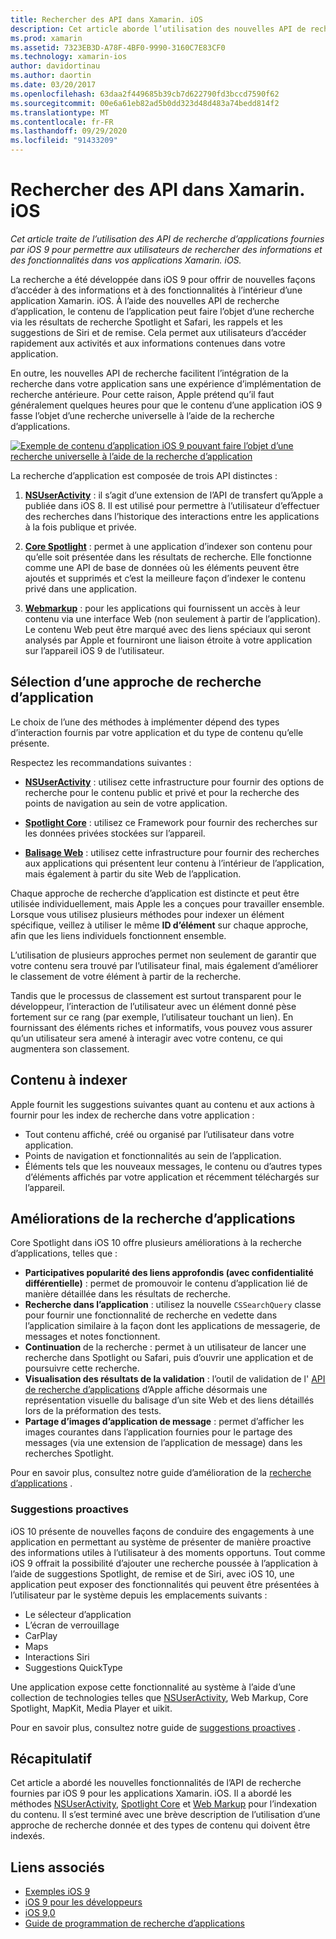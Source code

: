 ```yaml
---
title: Rechercher des API dans Xamarin. iOS
description: Cet article aborde l’utilisation des nouvelles API de recherche d’application fournies par iOS 9 pour permettre aux utilisateurs de rechercher des informations et des fonctionnalités à l’intérieur de vos applications Xamarin. iOS.
ms.prod: xamarin
ms.assetid: 7323EB3D-A78F-4BF0-9990-3160C7E83CF0
ms.technology: xamarin-ios
author: davidortinau
ms.author: daortin
ms.date: 03/20/2017
ms.openlocfilehash: 63daa2f449685b39cb7d622790fd3bccd7590f62
ms.sourcegitcommit: 00e6a61eb82ad5b0dd323d48d483a74bedd814f2
ms.translationtype: MT
ms.contentlocale: fr-FR
ms.lasthandoff: 09/29/2020
ms.locfileid: "91433209"
---
```

# <a name="search-apis-in-xamarinios"></a>Rechercher des API dans Xamarin. iOS

_Cet article traite de l’utilisation des API de recherche d’applications fournies par iOS 9 pour permettre aux utilisateurs de rechercher des informations et des fonctionnalités dans vos applications Xamarin. iOS._

La recherche a été développée dans iOS 9 pour offrir de nouvelles façons d’accéder à des informations et à des fonctionnalités à l’intérieur d’une application Xamarin. iOS. À l’aide des nouvelles API de recherche d’application, le contenu de l’application peut faire l’objet d’une recherche via les résultats de recherche Spotlight et Safari, les rappels et les suggestions de Siri et de remise. Cela permet aux utilisateurs d’accéder rapidement aux activités et aux informations contenues dans votre application.

En outre, les nouvelles API de recherche facilitent l’intégration de la recherche dans votre application sans une expérience d’implémentation de recherche antérieure. Pour cette raison, Apple prétend qu’il faut généralement quelques heures pour que le contenu d’une application iOS 9 fasse l’objet d’une recherche universelle à l’aide de la recherche d’applications.

[![Exemple de contenu d’application iOS 9 pouvant faire l’objet d’une recherche universelle à l’aide de la recherche d’application](images/intro01.png)](images/intro01.png#lightbox)

La recherche d’application est composée de trois API distinctes :

1. [**NSUserActivity**](nsuseractivity.md) : il s’agit d’une extension de l’API de transfert qu’Apple a publiée dans iOS 8. Il est utilisé pour permettre à l’utilisateur d’effectuer des recherches dans l’historique des interactions entre les applications à la fois publique et privée.

2. [**Core Spotlight**](corespotlight.md) : permet à une application d’indexer son contenu pour qu’elle soit présentée dans les résultats de recherche. Elle fonctionne comme une API de base de données où les éléments peuvent être ajoutés et supprimés et c’est la meilleure façon d’indexer le contenu privé dans une application.

3. [**Webmarkup**](web-markup.md) : pour les applications qui fournissent un accès à leur contenu via une interface Web (non seulement à partir de l’application). Le contenu Web peut être marqué avec des liens spéciaux qui seront analysés par Apple et fourniront une liaison étroite à votre application sur l’appareil iOS 9 de l’utilisateur.

## <a name="selecting-an-app-search-approach"></a>Sélection d’une approche de recherche d’application

Le choix de l’une des méthodes à implémenter dépend des types d’interaction fournis par votre application et du type de contenu qu’elle présente.

Respectez les recommandations suivantes :

- [**NSUserActivity**](nsuseractivity.md) : utilisez cette infrastructure pour fournir des options de recherche pour le contenu public et privé et pour la recherche des points de navigation au sein de votre application.

- [**Spotlight Core**](corespotlight.md) : utilisez ce Framework pour fournir des recherches sur les données privées stockées sur l’appareil.

- [**Balisage Web**](web-markup.md) : utilisez cette infrastructure pour fournir des recherches aux applications qui présentent leur contenu à l’intérieur de l’application, mais également à partir du site Web de l’application.

Chaque approche de recherche d’application est distincte et peut être utilisée individuellement, mais Apple les a conçues pour travailler ensemble. Lorsque vous utilisez plusieurs méthodes pour indexer un élément spécifique, veillez à utiliser le même **ID d’élément** sur chaque approche, afin que les liens individuels fonctionnent ensemble.

L’utilisation de plusieurs approches permet non seulement de garantir que votre contenu sera trouvé par l’utilisateur final, mais également d’améliorer le classement de votre élément à partir de la recherche.

Tandis que le processus de classement est surtout transparent pour le développeur, l’interaction de l’utilisateur avec un élément donné pèse fortement sur ce rang (par exemple, l’utilisateur touchant un lien).
En fournissant des éléments riches et informatifs, vous pouvez vous assurer qu’un utilisateur sera amené à interagir avec votre contenu, ce qui augmentera son classement.

## <a name="what-content-to-index"></a>Contenu à indexer

Apple fournit les suggestions suivantes quant au contenu et aux actions à fournir pour les index de recherche dans votre application :

- Tout contenu affiché, créé ou organisé par l’utilisateur dans votre application.
- Points de navigation et fonctionnalités au sein de l’application.
- Éléments tels que les nouveaux messages, le contenu ou d’autres types d’éléments affichés par votre application et récemment téléchargés sur l’appareil.

## <a name="app-search-enhancements"></a>Améliorations de la recherche d’applications

Core Spotlight dans iOS 10 offre plusieurs améliorations à la recherche d’applications, telles que :

- **Participatives popularité des liens approfondis (avec confidentialité différentielle)** : permet de promouvoir le contenu d’application lié de manière détaillée dans les résultats de recherche.
- **Recherche dans l’application** : utilisez la nouvelle `CSSearchQuery` classe pour fournir une fonctionnalité de recherche en vedette dans l’application similaire à la façon dont les applications de messagerie, de messages et notes fonctionnent.
- **Continuation** de la recherche : permet à un utilisateur de lancer une recherche dans Spotlight ou Safari, puis d’ouvrir une application et de poursuivre cette recherche.
- **Visualisation des résultats de la validation** : l’outil de validation de l' [API de recherche d’applications](https://search.developer.apple.com/appsearch-validation-tool) d’Apple affiche désormais une représentation visuelle du balisage d’un site Web et des liens détaillés lors de la préformation des tests.
- **Partage d’images d’application de message** : permet d’afficher les images courantes dans l’application fournies pour le partage des messages (via une extension de l’application de message) dans les recherches Spotlight.

Pour en savoir plus, consultez notre guide d’amélioration de la [recherche d’applications](~/ios/platform/search/app-search-enhancements.md) .

### <a name="proactive-suggestions"></a>Suggestions proactives

iOS 10 présente de nouvelles façons de conduire des engagements à une application en permettant au système de présenter de manière proactive des informations utiles à l’utilisateur à des moments opportuns. Tout comme iOS 9 offrait la possibilité d’ajouter une recherche poussée à l’application à l’aide de suggestions Spotlight, de remise et de Siri, avec iOS 10, une application peut exposer des fonctionnalités qui peuvent être présentées à l’utilisateur par le système depuis les emplacements suivants :

- Le sélecteur d’application
- L’écran de verrouillage
- CarPlay
- Maps
- Interactions Siri
- Suggestions QuickType 

Une application expose cette fonctionnalité au système à l’aide d’une collection de technologies telles que [NSUserActivity](xref:Foundation.NSUserActivity), Web Markup, Core Spotlight, MapKit, Media Player et uikit.

Pour en savoir plus, consultez notre guide de [suggestions proactives](~/ios/platform/search/proactive-suggestions.md) .

## <a name="summary"></a>Récapitulatif

Cet article a abordé les nouvelles fonctionnalités de l’API de recherche fournies par iOS 9 pour les applications Xamarin. iOS. Il a abordé les méthodes [NSUserActivity](nsuseractivity.md), [Spotlight Core](corespotlight.md) et [Web Markup](web-markup.md) pour l’indexation du contenu. Il s’est terminé avec une brève description de l’utilisation d’une approche de recherche donnée et des types de contenu qui doivent être indexés.

## <a name="related-links"></a>Liens associés

- [Exemples iOS 9](/samples/browse/?products=xamarin&term=Xamarin.iOS%2biOS9)
- [iOS 9 pour les développeurs](https://developer.apple.com/ios/pre-release/)
- [iOS 9,0](https://developer.apple.com/library/prerelease/ios/releasenotes/General/WhatsNewIniOS/Articles/iOS9.html)
- [Guide de programmation de recherche d’applications](https://developer.apple.com/library/prerelease/ios/documentation/General/Conceptual/AppSearch/index.html#//apple_ref/doc/uid/TP40016308)